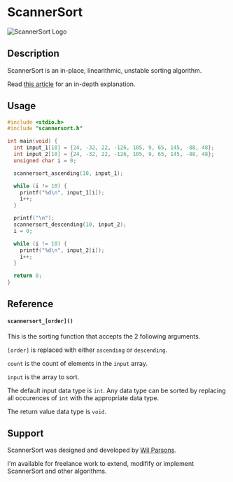 # ScannerSort
![ScannerSort Logo](https://repository-images.githubusercontent.com/743312216/4b28663b-0e8b-4f10-a473-a86765dfa211)

## Description
ScannerSort is an in-place, linearithmic, unstable sorting algorithm.

Read [this article](https://medium.com/@wilparsons/scannersort-is-a-new-sorting-algorithm-upgrade-to-bubble-sort-and-cocktail-shaker-sort-78662863c976) for an in-depth explanation.

## Usage
``` c
#include <stdio.h>
#include "scannersort.h"

int main(void) {
  int input_1[10] = {24, -32, 22, -126, 105, 9, 65, 145, -88, 48};
  int input_2[10] = {24, -32, 22, -126, 105, 9, 65, 145, -88, 48};
  unsigned char i = 0;

  scannersort_ascending(10, input_1);

  while (i != 10) {
    printf("%d\n", input_1[i]);
    i++;
  }

  printf("\n");
  scannersort_descending(10, input_2);
  i = 0;

  while (i != 10) {
    printf("%d\n", input_2[i]);
    i++;
  }

  return 0;
}
```

## Reference
#### `scannersort_[order]()`
This is the sorting function that accepts the 2 following arguments.

`[order]` is replaced with either `ascending` or `descending`.

`count` is the count of elements in the `input` array.

`input` is the array to sort.

The default input data type is `int`. Any data type can be sorted by replacing all occurences of `int` with the appropriate data type.

The return value data type is `void`.

## Support
ScannerSort was designed and developed by [Wil Parsons](https://wilparsons.com/).

I'm available for freelance work to extend, modifify or implement ScannerSort and other algorithms.
